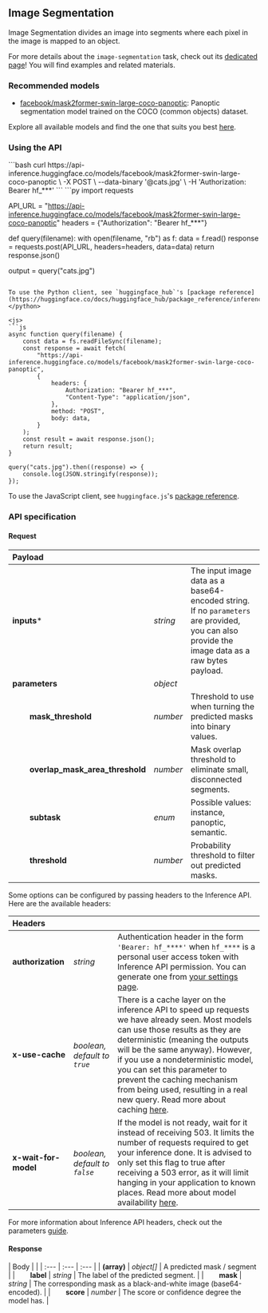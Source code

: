 <!---
This markdown file has been generated from a script. Please do not edit it directly.
For more details, check out:
- the `generate.ts` script: https://github.com/huggingface/hub-docs/blob/main/scripts/api-inference/scripts/generate.ts
- the task template defining the sections in the page: https://github.com/huggingface/hub-docs/tree/main/scripts/api-inference/templates/task/image-segmentation.handlebars
- the input jsonschema specifications used to generate the input markdown table: https://github.com/huggingface/huggingface.js/blob/main/packages/tasks/src/tasks/image-segmentation/spec/input.json
- the output jsonschema specifications used to generate the output markdown table: https://github.com/huggingface/huggingface.js/blob/main/packages/tasks/src/tasks/image-segmentation/spec/output.json
- the snippets used to generate the example:
  - curl: https://github.com/huggingface/huggingface.js/blob/main/packages/tasks/src/snippets/curl.ts
  - python: https://github.com/huggingface/huggingface.js/blob/main/packages/tasks/src/snippets/python.ts
  - javascript: https://github.com/huggingface/huggingface.js/blob/main/packages/tasks/src/snippets/js.ts
- the "tasks" content for recommended models: https://huggingface.co/api/tasks
--->

## Image Segmentation

Image Segmentation divides an image into segments where each pixel in the image is mapped to an object.

<Tip>

For more details about the `image-segmentation` task, check out its [dedicated page](https://huggingface.co/tasks/image-segmentation)! You will find examples and related materials.

</Tip>

### Recommended models

- [facebook/mask2former-swin-large-coco-panoptic](https://huggingface.co/facebook/mask2former-swin-large-coco-panoptic): Panoptic segmentation model trained on the COCO (common objects) dataset.

Explore all available models and find the one that suits you best [here](https://huggingface.co/models?inference=warm&pipeline_tag=image-segmentation&sort=trending).

### Using the API


<inferencesnippet>

<curl>
```bash
curl https://api-inference.huggingface.co/models/facebook/mask2former-swin-large-coco-panoptic \
	-X POST \
	--data-binary '@cats.jpg' \
	-H 'Authorization: Bearer hf_***'
```
</curl>

<python>
```py
import requests

API_URL = "https://api-inference.huggingface.co/models/facebook/mask2former-swin-large-coco-panoptic"
headers = {"Authorization": "Bearer hf_***"}

def query(filename):
    with open(filename, "rb") as f:
        data = f.read()
    response = requests.post(API_URL, headers=headers, data=data)
    return response.json()

output = query("cats.jpg")
```

To use the Python client, see `huggingface_hub`'s [package reference](https://huggingface.co/docs/huggingface_hub/package_reference/inference_client#huggingface_hub.InferenceClient.image_segmentation).
</python>

<js>
```js
async function query(filename) {
	const data = fs.readFileSync(filename);
	const response = await fetch(
		"https://api-inference.huggingface.co/models/facebook/mask2former-swin-large-coco-panoptic",
		{
			headers: {
				Authorization: "Bearer hf_***",
				"Content-Type": "application/json",
			},
			method: "POST",
			body: data,
		}
	);
	const result = await response.json();
	return result;
}

query("cats.jpg").then((response) => {
	console.log(JSON.stringify(response));
});
```

To use the JavaScript client, see `huggingface.js`'s [package reference](https://huggingface.co/docs/huggingface.js/inference/classes/HfInference#imagesegmentation).
</js>

</inferencesnippet>



### API specification

#### Request

| Payload |  |  |
| :--- | :--- | :--- |
| **inputs*** | _string_ | The input image data as a base64-encoded string. If no `parameters` are provided, you can also provide the image data as a raw bytes payload. |
| **parameters** | _object_ |  |
| **&nbsp;&nbsp;&nbsp;&nbsp;&nbsp;&nbsp;&nbsp;&nbsp;mask_threshold** | _number_ | Threshold to use when turning the predicted masks into binary values. |
| **&nbsp;&nbsp;&nbsp;&nbsp;&nbsp;&nbsp;&nbsp;&nbsp;overlap_mask_area_threshold** | _number_ | Mask overlap threshold to eliminate small, disconnected segments. |
| **&nbsp;&nbsp;&nbsp;&nbsp;&nbsp;&nbsp;&nbsp;&nbsp;subtask** | _enum_ | Possible values: instance, panoptic, semantic. |
| **&nbsp;&nbsp;&nbsp;&nbsp;&nbsp;&nbsp;&nbsp;&nbsp;threshold** | _number_ | Probability threshold to filter out predicted masks. |


Some options can be configured by passing headers to the Inference API. Here are the available headers:

| Headers |   |    |
| :--- | :--- | :--- |
| **authorization** | _string_ | Authentication header in the form `'Bearer: hf_****'` when `hf_****` is a personal user access token with Inference API permission. You can generate one from [your settings page](https://huggingface.co/settings/tokens). |
| **x-use-cache** | _boolean, default to `true`_ | There is a cache layer on the inference API to speed up requests we have already seen. Most models can use those results as they are deterministic (meaning the outputs will be the same anyway). However, if you use a nondeterministic model, you can set this parameter to prevent the caching mechanism from being used, resulting in a real new query. Read more about caching [here](../parameters#caching]). |
| **x-wait-for-model** | _boolean, default to `false`_ | If the model is not ready, wait for it instead of receiving 503. It limits the number of requests required to get your inference done. It is advised to only set this flag to true after receiving a 503 error, as it will limit hanging in your application to known places. Read more about model availability [here](../overview#eligibility]). |

For more information about Inference API headers, check out the parameters [guide](../parameters).

#### Response

| Body |  |
| :--- | :--- | :--- |
| **(array)** | _object[]_ | A predicted mask / segment |
| **&nbsp;&nbsp;&nbsp;&nbsp;&nbsp;&nbsp;&nbsp;&nbsp;label** | _string_ | The label of the predicted segment. |
| **&nbsp;&nbsp;&nbsp;&nbsp;&nbsp;&nbsp;&nbsp;&nbsp;mask** | _string_ | The corresponding mask as a black-and-white image (base64-encoded). |
| **&nbsp;&nbsp;&nbsp;&nbsp;&nbsp;&nbsp;&nbsp;&nbsp;score** | _number_ | The score or confidence degree the model has. |


